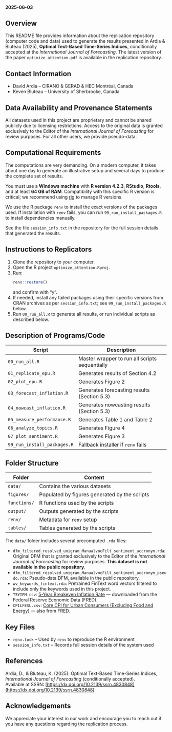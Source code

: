 #### 2025-06-03

## Overview

This README file provides information about the replication repository (computer code and data) used to generate the 
results presented in Ardia & Bluteau (2025), **Optimal Text-Based Time-Series Indices**, conditionally accepted 
at the _International Journal of Forecasting_. The latest version of the paper `optimize_attention.pdf` is available 
in the replication repository.

## Contact Information

- David Ardia – CIRANO & GERAD & HEC Montréal, Canada  
- Keven Bluteau – University of Sherbrooke, Canada

## Data Availability and Provenance Statements

All datasets used in this project are proprietary and cannot be shared publicly due to licensing restrictions. 
Access to the original data is granted exclusively to the Editor of the _International Journal of Forecasting_ for review purposes. 
For all other users, we provide pseudo-data.

## Computational Requirements

The computations are very demanding. On a modern computer, it takes about one day to generate an illustrative setup and several 
days to produce the complete set of results.

You must use a **Windows machine** with **R version 4.2.3**, **RStudio**, **Rtools**, and at least **64 GB of RAM**. 
Compatibility with this specific R version is critical; we recommend using [rig](https://github.com/r-lib/rig/releases) to manage R versions.

We use the R package `renv` to install the exact versions of the packages used. If installation with `renv` fails, you 
can run `99_run_install_packages.R` to install dependencies manually.

See the file `session_info.txt` in the repository for the full session details that generated the results.

## Instructions to Replicators

1. Clone the repository to your computer.
2. Open the R project `optimize_attention.Rproj`.
3. Run:
   ```r
   renv::restore()
   ```
   and confirm with “y”.
4. If needed, install any failed packages using their specific versions from CRAN archives as per `session_info.txt`; see `99_run_install_packages.R` below.
5. Run `00_run_all.R` to generate all results, or run individual scripts as described below.

## Description of Programs/Code

| Script                   | Description                                          |
|--------------------------|------------------------------------------------------|
| `00_run_all.R`           | Master wrapper to run all scripts sequentially       |
| `01_replicate_epu.R`     | Generates results of Section 4.2                     |
| `02_plot_epu.R`          | Generates Figure 2                                   |
| `03_forecast_inflation.R`| Generates forecasting results (Section 5.3)          |
| `04_nowcast_inflation.R` | Generates nowcasting results (Section 5.3)           |
| `05_measure_performance.R`| Generates Table 1 and Table 2                       |
| `06_analyze_topics.R`    | Generates Figure 4                                   |
| `07_plot_sentiment.R`    | Generates Figure 3                                   |
| `99_run_install_packages.R` | Fallback installer if `renv` fails                |

## Folder Structure

| Folder     | Content                                                       |
|------------|---------------------------------------------------------------|
| `data/`    | Contains the various datasets                                 |
| `figures/` | Populated by figures generated by the scripts                 |
| `functions/` | R functions used by the scripts                             |
| `output/`  | Outputs generated by the scripts                              |
| `renv/`    | Metadata for `renv` setup                                     |
| `tables/`  | Tables generated by the scripts                               |

The `data/` folder includes several precomputed `.rda` files:

- `dfm_filtered_resolved_unigram_ManualvocFilt_sentiment_accronym.rda`: Original DFM that is granted exclusively to the Editor of the _International Journal of Forecasting_ for review purposes. **This dataset is not available in the public repository**.
- `dfm_filtered_resolved_unigram_ManualvocFilt_sentiment_accronym_pseudo.rda`: Pseudo-data DFM, available in the public repository.
- `wv_keywords_fintext.rda`: Pretrained FinText word vectors filtered to include only the keywords used in this project.
- `T5YIEM.csv`: [5-Year Breakeven Inflation Rate](https://fred.stlouisfed.org/series/T5YIEM) — downloaded from the Federal Reserve Economic Data (FRED).
- `CPILFESL.csv`: [Core CPI for Urban Consumers (Excluding Food and Energy)](https://fred.stlouisfed.org/series/CPILFESL) — also from FRED.

## Key Files

- `renv.lock` – Used by `renv` to reproduce the R environment
- `session_info.txt` – Records full session details of the system used

## References

Ardia, D., & Bluteau, K. (2025). Optimal Text-Based Time-Series Indices, _International Journal of Forecasting_ (conditionally accepted).  
Available at SSRN: [https://dx.doi.org/10.2139/ssrn.4830848](https://dx.doi.org/10.2139/ssrn.4830848)

## Acknowledgements

We appreciate your interest in our work and encourage you to reach out if you have any questions regarding the replication process.

